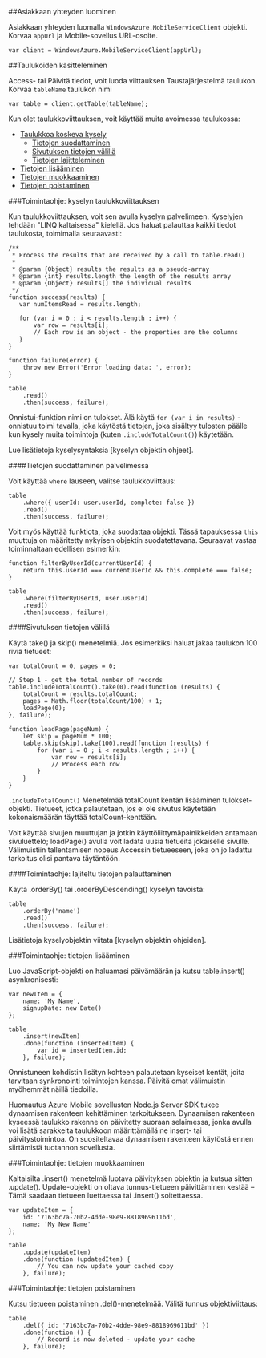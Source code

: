 ##<a name="create-client"></a>Asiakkaan yhteyden luominen

Asiakkaan yhteyden luomalla `WindowsAzure.MobileServiceClient` objekti.  Korvaa `appUrl` ja Mobile-sovellus URL-osoite.

```
var client = WindowsAzure.MobileServiceClient(appUrl);
```

##<a name="table-reference"></a>Taulukoiden käsitteleminen

Access- tai Päivitä tiedot, voit luoda viittauksen Taustajärjestelmä taulukon. Korvaa `tableName` taulukon nimi

```
var table = client.getTable(tableName);
```

Kun olet taulukkoviittauksen, voit käyttää muita avoimessa taulukossa:

* [Taulukkoa koskeva kysely](#querying)
  * [Tietojen suodattaminen](#table-filter)
  * [Sivutuksen tietojen välillä](#table-paging)
  * [Tietojen lajitteleminen](#sorting-data)
* [Tietojen lisääminen](#inserting)
* [Tietojen muokkaaminen](#modifying)
* [Tietojen poistaminen](#deleting)

###<a name="querying"></a>Toimintaohje: kyselyn taulukkoviittauksen

Kun taulukkoviittauksen, voit sen avulla kyselyn palvelimeen.  Kyselyjen tehdään "LINQ kaltaisessa" kielellä.
Jos haluat palauttaa kaikki tiedot taulukosta, toimimalla seuraavasti:

```
/**
 * Process the results that are received by a call to table.read()
 *
 * @param {Object} results the results as a pseudo-array
 * @param {int} results.length the length of the results array
 * @param {Object} results[] the individual results
 */
function success(results) {
   var numItemsRead = results.length;

   for (var i = 0 ; i < results.length ; i++) {
       var row = results[i];
       // Each row is an object - the properties are the columns
   }
}

function failure(error) {
    throw new Error('Error loading data: ', error);
}

table
    .read()
    .then(success, failure);
```

Onnistui-funktion nimi on tulokset.   Älä käytä `for (var i in results)` -onnistuu toimi tavalla, joka käytöstä tietojen, joka sisältyy tulosten päälle kun kysely muita toimintoja (kuten `.includeTotalCount()`) käytetään.

Lue lisätietoja kyselysyntaksia [kyselyn objektin ohjeet].

####<a name="table-filter"></a>Tietojen suodattaminen palvelimessa

Voit käyttää `where` lauseen, valitse taulukkoviittaus:

```
table
    .where({ userId: user.userId, complete: false })
    .read()
    .then(success, failure);
```

Voit myös käyttää funktiota, joka suodattaa objekti.  Tässä tapauksessa `this` muuttuja on määritetty nykyisen objektin suodatettavana.  Seuraavat vastaa toiminnaltaan edellisen esimerkin:

```
function filterByUserId(currentUserId) {
    return this.userId === currentUserId && this.complete === false;
}

table
    .where(filterByUserId, user.userId)
    .read()
    .then(success, failure);
```

####<a name="table-paging"></a>Sivutuksen tietojen välillä

Käytä take() ja skip() menetelmiä.  Jos esimerkiksi haluat jakaa taulukon 100 riviä tietueet:

```
var totalCount = 0, pages = 0;

// Step 1 - get the total number of records
table.includeTotalCount().take(0).read(function (results) {
    totalCount = results.totalCount;
    pages = Math.floor(totalCount/100) + 1;
    loadPage(0);
}, failure);

function loadPage(pageNum) {
    let skip = pageNum * 100;
    table.skip(skip).take(100).read(function (results) {
        for (var i = 0 ; i < results.length ; i++) {
            var row = results[i];
            // Process each row
        }
    }
}
```

`.includeTotalCount()` Menetelmää totalCount kentän lisääminen tulokset-objekti.  Tietueet, jotka palautetaan, jos ei ole sivutus käytetään kokonaismäärän täyttää totalCount-kenttään.

Voit käyttää sivujen muuttujan ja jotkin käyttöliittymäpainikkeiden antamaan sivuluettelo; loadPage() avulla voit ladata uusia tietueita jokaiselle sivulle.  Välimuistiin tallentamisen nopeus Accessin tietueeseen, joka on jo ladattu tarkoitus olisi pantava täytäntöön.


####<a name="sorting-data"></a>Toimintaohje: lajiteltu tietojen palauttaminen

Käytä .orderBy() tai .orderByDescending() kyselyn tavoista:

```
table
    .orderBy('name')
    .read()
    .then(success, failure);
```

Lisätietoja kyselyobjektin viitata [kyselyn objektin ohjeiden].

###<a name="inserting"></a>Toimintaohje: tietojen lisääminen

Luo JavaScript-objekti on haluamasi päivämäärän ja kutsu table.insert() asynkronisesti:

```
var newItem = {
    name: 'My Name',
    signupDate: new Date()
};

table
    .insert(newItem)
    .done(function (insertedItem) {
        var id = insertedItem.id;
    }, failure);
```

Onnistuneen kohdistin lisätyn kohteen palautetaan kyseiset kentät, joita tarvitaan synkronointi toimintojen kanssa.  Päivitä omat välimuistin myöhemmät näillä tiedoilla.

Huomautus Azure Mobile sovellusten Node.js Server SDK tukee dynaamisen rakenteen kehittäminen tarkoitukseen.
Dynaamisen rakenteen kyseessä taulukko rakenne on päivitetty suoraan selaimessa, jonka avulla voi lisätä sarakkeita taulukkoon määrittämällä ne insert- tai päivitystoimintoa.  On suositeltavaa dynaamisen rakenteen käytöstä ennen siirtämistä tuotannon sovellusta.

###<a name="modifying"></a>Toimintaohje: tietojen muokkaaminen

Kaltaisilta .insert() menetelmä luotava päivityksen objektin ja kutsua sitten .update().  Update-objekti on oltava tunnus-tietueen päivittäminen kestää – Tämä saadaan tietueen luettaessa tai .insert() soitettaessa.

```
var updateItem = {
    id: '7163bc7a-70b2-4dde-98e9-8818969611bd',
    name: 'My New Name'
};

table
    .update(updateItem)
    .done(function (updatedItem) {
        // You can now update your cached copy
    }, failure);
```

###<a name="deleting"></a>Toimintaohje: tietojen poistaminen

Kutsu tietueen poistaminen .del()-menetelmää.  Välitä tunnus objektiviittaus:

```
table
    .del({ id: '7163bc7a-70b2-4dde-98e9-8818969611bd' })
    .done(function () {
        // Record is now deleted - update your cache
    }, failure);
```
